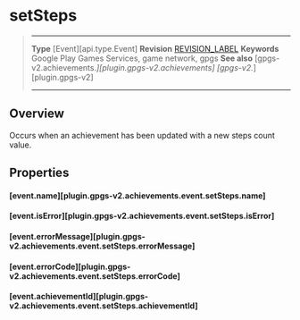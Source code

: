 # setSteps

> --------------------- ------------------------------------------------------------------------------------------
> __Type__              [Event][api.type.Event]
> __Revision__          [REVISION_LABEL](REVISION_URL)
> __Keywords__          Google Play Games Services, game network, gpgs
> __See also__          [gpgs-v2.achievements.*][plugin.gpgs-v2.achievements]
>                       [gpgs-v2.*][plugin.gpgs-v2]
> --------------------- ------------------------------------------------------------------------------------------

## Overview

Occurs when an achievement has been updated with a new steps count value.

## Properties

#### [event.name][plugin.gpgs-v2.achievements.event.setSteps.name]

#### [event.isError][plugin.gpgs-v2.achievements.event.setSteps.isError]

#### [event.errorMessage][plugin.gpgs-v2.achievements.event.setSteps.errorMessage]

#### [event.errorCode][plugin.gpgs-v2.achievements.event.setSteps.errorCode]

#### [event.achievementId][plugin.gpgs-v2.achievements.event.setSteps.achievementId]